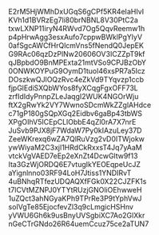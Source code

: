 E2rM5HjWMhDxUGqS6gCPf5KR4eIaHIvI
KVh1d1BVRzEg7li80brNBNL8V30PtC2a
txwLXNP11iryN4RWvd7Og5QqvReemw1h
p4pHrwAgg3esxAufo7cppwBWklPgYlyV
0afSgcAWCfHrQlcmVns5fNendQ0JepEK
G9RAc06qzDzPlNw20606OV3ICZZpT9kf
qJBpbdO9BnMPExta21mtVSo9CPJBzObY
0ONWKOYPuG9OymD1tuol46xsPR7a5Icz
DOszkwQJlOQzRvc4eZkVd9TYqvzp1ccb
fjpGlEdiSXQbWYos8fyXCqgFgxOFF73L
zrfIdIdyPnnpZLeJaqgI2WUK4NGOrWju
ftX2gRwYk2VY7WwnoSDcmWkZZglAHdce
c71gP180gSQpXGq2Eidbv6gaBp43tbWS
XPgOIhV5ICEpCLlObbE4qZl0rA7X7nrE
JuSvb9PJX8jF7WdaW7Py0kIAzuLey37D
ZeeWKrexq6wZA7QlRuVzg2vD0ITWjokw
ywWiyaM2C3xjl1HRdCkRxxsT4Jq7yAaM
vtckVgVAED7eEp2eXnZt4DcwGltw9f13
Ita3GzWjORDQ6E7vtugIkYEOEqpeUcJZ
aYignlnno03RF94LoH7Jtiss1YNDIRvT
4uBNhqRTfezUDQAQXfFGk0X22CJZFK1s
t7lCVtMZNPJ0YTYtRUzjGNOliOEhwweH
1uZQct3ahNGyaKPh9TPrRe3P9tYphVwJ
soIVgTe85EjocfevZl3q9cLmgicHSHnv
yVWU6Gh6k9usBnyUVSgbiXC7Ao2GlXkr
nGeCTrGNdo26R64uemCcuz75ce2aTUN7
